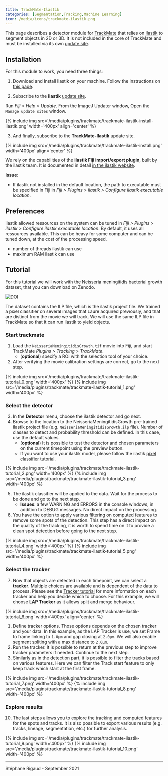```yaml
---
title: TrackMate-Ilastik
categories: [Segmentation,Tracking,Machine Learning]
icon: /media/icons/trackmate-ilastik.png
---
```


This page describes a detector module for [TrackMate](/plugins/trackmate/index) that relies on [Ilastik](https://www.ilastik.org/) to segment objects in 2D or 3D. It is not included in the core of TrackMate and must be installed via its own [update site](/update-sites/following).

## Installation

For this module to work, you need three things:

1. Download and Install Ilastik on your machine. Follow the instructions on [this page](https://www.ilastik.org/download.html).

2. Subscribe to the **ilastik** [update site](/update-sites/following). 

Run _Fiji > Help > Update_.
From the ImageJ Updater window, Open the ```Manage update sites``` window.

{% include img src='/media/plugins/trackmate/trackmate-ilastik-install-ilastik.png' width='400px'  align='center' %}

3. And finally, subscribe to the **TrackMate-Ilastik** update site.

{% include img src='/media/plugins/trackmate/trackmate-ilastik-install.png' width='400px'  align='center' %}

We rely on the capabilities of the **ilastik Fiji import/export plugin**, built by the ilastik team. It is documented in detail [in the ilastik website](https://www.ilastik.org/documentation/fiji_export/plugin).

**Issue**:

- If ilastik not installed in the default location, the path to executable must be specified in Fiji in _Fiji > Plugins > ilastik > Configure ilastik executable location_.

## Preferences

ilastik allowed ressources on the system can be tuned in _Fiji > Plugins > ilastik > Configure ilastik executable location_. By default, it uses all ressources available. This can be heavy for some computer and can be tuned down, at the cost of the processing speed.

- number of threads ilastik can use
- maximum RAM ilastik can use

## Tutorial

For this tutorial we will work with the Neisseria meningitidis bacterial growth dataset, that you can download on Zenodo.

[![DOI](https://zenodo.org/badge/DOI/10.5281/zenodo.5419619.svg)](https://doi.org/10.5281/zenodo.5419619)

The dataset contains the ILP file, which is the ilastik project file. We trained a pixel classifier on several images that Laure acquired previously, and that are distinct from the movie we will track. We will use the same ILP file in TrackMate so that it can run ilastik to yield objects.

### Start trackmate

1. Load the `NeisseriaMeningitidisGrowth.tif` movie into Fiji, and start TrackMate _Plugins > Tracking > TrackMate_.
   - (**optional**) specify a ROI with the selection tool of your choice.
2. After verifying the movie calibration settings are correct, go to the next step.

{% include img src='/media/plugins/trackmate/trackmate-ilastik-tutorial_0.png' width='400px'  %}
{% include img src='/media/plugins/trackmate/trackmate-ilastik-tutorial_1.png' width='400px'  %}


### Select the detector

3. In the **Detector** menu, choose the ilastik detector and go next.
4. Browse to the location to the NeisseriaMeningitidisGrowth pre-trained ilastik project file (e.g. `NeisseriaMeningitidisGrowth.ilp` file). Number of classes to detect and probability threshold can be defined. In this case, use the default values.
   - (**optional**) It is possible to test the detector and chosen parameters on the current timepoint using the preview button.
   - If you want to use your ilastik model, please follow the ilastik [pixel classifier tutorial](https://www.ilastik.org/documentation/pixelclassification/pixelclassification).

{% include img src='/media/plugins/trackmate/trackmate-ilastik-tutorial_2.png' width='400px'  %}
{% include img src='/media/plugins/trackmate/trackmate-ilastik-tutorial_3.png' width='400px'  %}

5. The ilastik classifier will be applied to the data. Wait for the process to be done and go to the next step.
   - **Issues**: a few WARNING and ERRORS in the console windows, in addition to DEBUG messages. No direct impact on the processing.
6. You have the option to apply various filtering on computed features to remove some spots of the detection. This step has a direct impact on the quality of the tracking, it is worth to spend time on it to provide a clean spot detection before going to the next step. 


{% include img src='/media/plugins/trackmate/trackmate-ilastik-tutorial_4.png' width='400px'  %}
{% include img src='/media/plugins/trackmate/trackmate-ilastik-tutorial_5.png' width='400px'  %}



### Select the tracker

7. Now that objects are detected in each timepoint, we can select a **tracker**. Multiple choices are available and is dependent of the data to process. Please see the [Tracker tutorial](/plugins/trackmate/getting-started#configuring-the-simple-lap-tracker) for more information on each tracker and help you decide which to choose. For this example, we will choose **LAP Tracker** as it allows split and merge behaviour.

{% include img src='/media/plugins/trackmate/trackmate-ilastik-tutorial_6.png' width='400px'  align='center' %}

1. Define tracker options. Those options depends on the chosen tracker and your data. In this example, as the LAP Tracker is use, we set Frame to frame linking to `1.0μm` and gap closing at `2.0μm`. We will also enable segment spliting with a max distance to `2.0μm`.
2. Run the tracker. It is possible to return at the previous step to improve tracker parameters if needed. Continue to the next step. 
3. Similarly as in the detection part, it is possible to filter the tracks based on various features. Here we can filter the Track start feature to only keep track which start at the first frame.

{% include img src='/media/plugins/trackmate/trackmate-ilastik-tutorial_7.png' width='400px'  %}
{% include img src='/media/plugins/trackmate/trackmate-ilastik-tutorial_8.png' width='400px'  %}

### Explore results

10. The last steps allows you to explore the tracking and computed features for the spots and tracks. It is also possible to export various results (e.g. tracks, lineage, segmentation, etc.) for further analysis.

{% include img src='/media/plugins/trackmate/trackmate-ilastik-tutorial_9.png' width='400px'  %}
{% include img src='/media/plugins/trackmate/trackmate-ilastik-tutorial_10.png' width='400px'  %}

________
Stéphane Rigaud - September 2021
